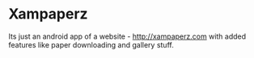 # Xampaperz
Its just an android app of a website - http://xampaperz.com with added features like paper downloading and gallery stuff.
